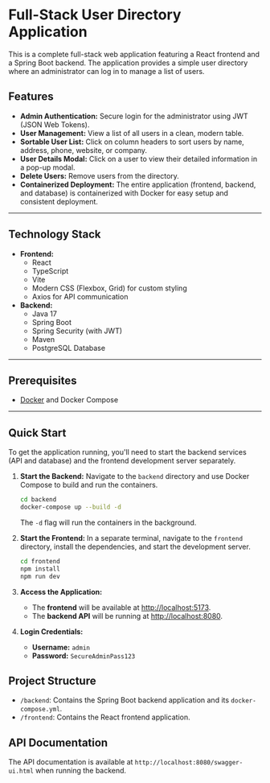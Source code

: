 # Full-Stack User Directory Application

This is a complete full-stack web application featuring a React frontend and a Spring Boot backend. The application provides a simple user directory where an administrator can log in to manage a list of users.

## Features

*   **Admin Authentication:** Secure login for the administrator using JWT (JSON Web Tokens).
*   **User Management:** View a list of all users in a clean, modern table.
*   **Sortable User List:** Click on column headers to sort users by name, address, phone, website, or company.
*   **User Details Modal:** Click on a user to view their detailed information in a pop-up modal.
*   **Delete Users:** Remove users from the directory.
*   **Containerized Deployment:** The entire application (frontend, backend, and database) is containerized with Docker for easy setup and consistent deployment.

---

## Technology Stack

*   **Frontend:**
    *   React
    *   TypeScript
    *   Vite
    *   Modern CSS (Flexbox, Grid) for custom styling
    *   Axios for API communication
*   **Backend:**
    *   Java 17
    *   Spring Boot
    *   Spring Security (with JWT)
    *   Maven
    *   PostgreSQL Database

---

## Prerequisites

*   [Docker](https://www.docker.com/products/docker-desktop/) and Docker Compose

---

## Quick Start

To get the application running, you'll need to start the backend services (API and database) and the frontend development server separately.

1.  **Start the Backend:**
    Navigate to the `backend` directory and use Docker Compose to build and run the containers.
    ```bash
    cd backend
    docker-compose up --build -d
    ```
    The `-d` flag will run the containers in the background.

2.  **Start the Frontend:**
    In a separate terminal, navigate to the `frontend` directory, install the dependencies, and start the development server.
    ```bash
    cd frontend
    npm install
    npm run dev
    ```

3.  **Access the Application:**
    *   The **frontend** will be available at [http://localhost:5173](http://localhost:5173).
    *   The **backend API** will be running at [http://localhost:8080](http://localhost:8080).

4.  **Login Credentials:**
    *   **Username:** `admin`
    *   **Password:** `SecureAdminPass123`

## Project Structure

*   `/backend`: Contains the Spring Boot backend application and its `docker-compose.yml`.
*   `/frontend`: Contains the React frontend application.

## API Documentation

The API documentation is available at `http://localhost:8080/swagger-ui.html` when running the backend.
